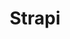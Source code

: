 ---
draft: false
title: Strapi
content:
  id: strapi
  name: Strapi
  logo: /images/development/backend-as-a-service/strapi/logo.png
  website: https://strapi.io/
  iframe_website: /website-iframe/development/backend-as-a-service/strapi
  dashboardImage: /images/development/backend-as-a-service/strapi/screenshot-1.jpg
  short_description: Strapi enables easy building of self-hosted, customizable, performant content API.
  description: "Strapi is the leading open-source headless CMS. It's 100% JavaScript, fully customizable and developer-first."
  features:
    - title: Relations
      description: Link content types together with relations. Taxonomy is crucial for your user experience, SEO, or your content modeling. You can leverage Strapi to create categories, link authors to articles, or even more complex multi-criteria relationships.
    - title: Fields
      description: Writing content consists of filling up fields, which are meant to contain specific content (e.g. text, numbers, media, etc.). Easily configure them through the Content-Types Builder.
    - title: Repeatable components
      description: Components are reusable structures you can share between all your content types. Components can be included in any content type either as a single entry or a list of entries for meta information, links, sections list or any repeatable content.
    - title: Dynamic Zones
      description: "Dynamic Zones is a native feature in Strapi that lets teams build customizable pages on the fly and minimize the time it takes developers to add new content. It lets your developers build web experiences and have a good night's sleep without worrying about all the content being seamlessly added by the content managers."
  screenshots:
    - /images/development/backend-as-a-service/strapi/screenshot-1.jpg
    - /images/development/backend-as-a-service/strapi/screenshot-2.jpg
---